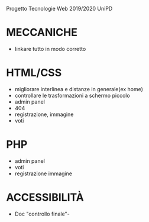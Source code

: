 Progetto Tecnologie Web 2019/2020 UniPD

# MECCANICHE
* linkare tutto in modo corretto 

# HTML/CSS
* migliorare interlinea e distanze in generale(ex home)
* controllare le trasformazioni a schermo piccolo
* admin panel
* 404
* registrazione, immagine
* voti

# PHP
* admin panel
* voti
* registrazione immagine

# ACCESSIBILITÀ
* Doc "controllo finale"-